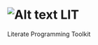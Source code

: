 # ![Alt text](https://github.com/yrapop01/lit/blob/master/front/images/favicon.ico?raw=true "LIT") LIT
Literate Programming Toolkit
